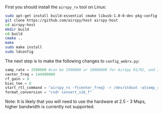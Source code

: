 First you should install the `airspy_rx` tool on Linux:

```bash
sudo apt-get install build-essential cmake libusb-1.0-0-dev pkg-config
git clone https://github.com/airspy/host airspy-host
cd airspy-host
mkdir build
cd build
cmake ..
make
sudo make install
sudo ldconfig
```

The next step is to make the following changes to `config_webrx.py`:

```python
samp_rate = 2500000 #can be 2500000 or 10000000 for AirSpy R1/R2, and 3000000 for AirSpy Mini
center_freq = 144900000
rf_gain = 8
bias_tee = 0
start_rtl_command = "airspy_rx -f{center_freq} -r /dev/stdout -a{samp_rate} -g{rf_gain} -b{bias_tee}".format(bias_tee=bias_tee, rf_gain=rf_gain, center_freq=str(center_freq/1e6), samp_rate=samp_rate)
format_conversion = "csdr convert_s16_f"
```

Note: It is likely that you will need to use the hardware at 2.5 - 3 Msps, higher bandwidth is currently not supported.